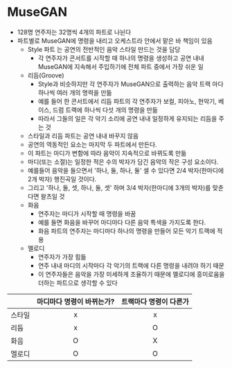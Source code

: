 # MuseGAN
- 128명 연주자는 32명씩 4개의 파트로 나뉜다
- 파트별로 MuseGAN에 명령을 내리고 오케스트라 안에서 맡은 바 책임이 있음
  - Style 파트 는 공연의 전반적인 음악 스타일 만드는 것을 담당 
    - 각 연주자가 콘서트를 시작할 때 하나의 명령을 생성하고 공연 내내 MuseGAN에 지속해서 주입하기에 전체 파트 중에서 가장 쉬운 일
  - 리듬(Groove)
    - Style과 비슷하지만 각 연주자가 MuseGAN으로 출력하는 음악 트랙 마다 하나씩 여러 개의 명력을 만듦
    - 예를 들어 한 콘서트에서 리듬 파트의 각 연주자가 보컬, 피아노, 현악기, 베이스, 드럼 트랙에 하나씩 다섯 개의 명령을 만듦
    - 따라서 그들의 일은 각 악기 소리에 공연 내내 일정하게 유지되는 리듬을 주는 것
  - 스타일과 리듬 파트는 공연 내내 바꾸지 않음
  - 공연의 역동적인 요소는 마지막 두 파트에서 만든다.
  - 이 파트는 마디가 변함에 따라 음악이 지속적으로 바뀌도록 만듦
  - 마디(또는 소절)는 일정한 적은 수의 박자가 담긴 음악의 작은 구성 요소이다.
  - 예를들어 음악을 들으면서 '하나, 둘, 하나, 둘' 셀 수 있다면 2/4 박자(한마디에 2개 박자) 행진곡일 것이다.
  - 그리고 '하나, 둘, 셋, 하나, 둘, 셋' 하며 3/4 박자(한마디에 3개의 박자)를 맞춘다면 왈츠일 것
  - 화음
    - 연주자는 마디가 시작할 때 명령을 바꿈 
    - 예를 들면 화음을 바꾸어 마디마다 다른 음악 특색을 가지도록 한다.
    - 화음 파트의 연주자는 마디마다 하나의 명령을 만들어 모든 악기 트랙에 적용
  - 멜로디
    - 연주자가 가장 힘듦
    - 연주 내내 마디의 시작마다 각 악기의 트랙에 다른 명령을 내려야 하기 때문
    - 이 연주자들은 음악을 가장 미세하게 조율하기 때문에 멜로디에 흥미로움을 더하는 파트으로 생각할 수 있다
    
|  | 마디마다 명령이 바뀌는가?|트랙마다 명령이 다른가|
|---|:---:|:---:|
|스타일| x | x |
|리듬| x | O |
|화음| O | X |
|멜로디| O | O |
